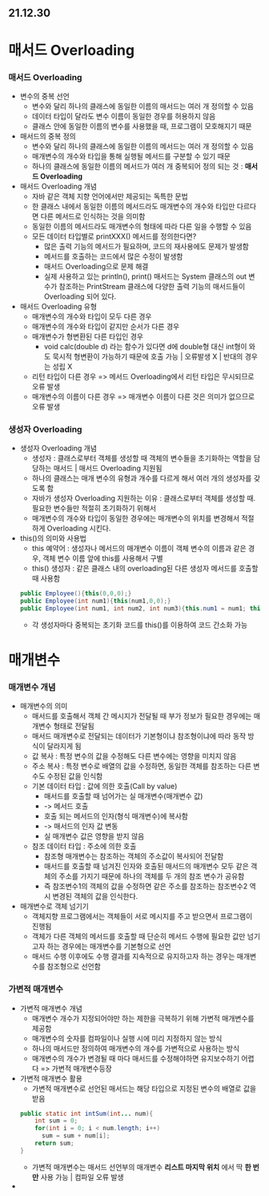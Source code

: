 ## 21.12.30

# 매서드 Overloading
### 매서드 Overloading
- 변수의 중복 선언
  + 변수와 달리 하나의 클래스에 동일한 이름의 매서드는 여러 개 정의할 수 있음
  + 데이터 타입이 달라도 변수 이름이 동일한 경우를 허용하지 않음
  + 클래스 안에 동일한 이름의 변수를 사용했을 때, 프로그램이 모호해지기 때문
- 매서드의 중복 정의
  * 변수와 달리 하나의 클래스에 동일한 이름의 메서드는 여러 개 정의할 수 있음
  * 매개변수의 개수와 타입을 통해 실행될 메서드를 구분할 수 있기 때문
  * 하나의 클래스에 동일한 이름의 메서드가 여러 개 중복되어 정의 되는 것 : __매서드 Overloading__
- 매서드 Overloading 개념
  + 자바 같은 객체 지향 언어에서만 제공되는 독특한 문법
  + 한 클래스 내에서 동일한 이름의 메서드라도 매개변수의 개수와 타입만 다르다면 다른 메서드로 인식하는 것을 의미함
  + 동일한 이름의 메서드라도 매개변수의 형태에 따라 다른 일을 수행할 수 있음
  + 모든 데이터 타입별로 printXXX() 메서드를 정의한다면?
    * 많은 출력 기능의 메서드가 필요하며, 코드의 재사용에도 문제가 발생함
    * 메서드를 호출하는 코드에서 많은 수정이 발생함
    * 매서드 Overloading으로 문제 해결
    * 실제 사용하고 있는 println(), print() 매서드는 System 클래스의 out 변수가 참조하는 PrintStream 클래스에 다양한 출력 기능의 매서드들이 Overloading 되어 있다.
- 매서드 Overloading 유형
  * 매개변수의 개수와 타입이 모두 다른 경우
  * 매개변수의 개수와 타입이 같지만 순서가 다른 경우
  * 매개변수가 형변환된 다른 타입인 경우
    + void calc(double d) 라는 함수가 있다면 d에 double형 대신 int형이 와도 묵시적 형변환이 가능하기 때문에 호출 가능 | 오류발생 X | 반대의 경우는 성립 X
  * 리턴 타입이 다른 경우 => 메서드 Overloading에서 리턴 타입은 무시되므로 오류 발생
  * 매개변수의 이름이 다른 경우 => 매개변수 이름이 다른 것은 의미가 없으므로 오류 발생
### 생성자 Overloading
- 생성자 Overloading 개념
  + 생성자 : 클래스로부터 객체를 생성할 때 객체의 변수들을 초기화하는 역할을 담당하는 매서드 | 매서드 Overloading 지원됨
  + 하나의 클래스는 매개 변수의 유형과 개수를 다르게 해서 여러 개의 생성자를 갖도록 함
  + 자바가 생성자 Overloading 지원하는 이유 : 클래스로부터 객체를 생성할 때. 필요한 변수들만 적절히 초기화하기 위해서
  + 매개변수의 개수와 타입이 동일한 경우에는 매개변수의 위치를 변경해서 적절하게 Overloading 시킨다.
- this()의 의미와 사용법
  + this 예약어 : 생성자나 메서드의 매개변수 이름이 객체 변수의 이름과 같은 경우, 객체 변수 이름 앞에 this를 사용해서 구별
  + this() 생성자 : 같은 클래스 내의 overloading된 다른 생성자 메서드를 호출할 때 사용함
  ```java
  public Employee(){this(0,0,0);}
  public Employee(int num1){this(num1,0,0);}
  public Employee(int num1, int num2, int num3){this.num1 = num1; this....;}
  ```
  + 각 생성자마다 중복되는 초기화 코드를 this()를 이용하여 코드 간소화 가능
# 매개변수
### 매개변수 개념
- 매개변수의 의미
  + 매서드를 호출해서 객체 간 메시지가 전달될 때 부가 정보가 필요한 경우에는 매개변수 형태로 전달됨
  + 매서드 매개변수로 전달되는 데이터가 기본형이냐 참조형이냐에 따라 동작 방식이 달라지게 됨
  + 값 복사 : 특정 변수의 값을 수정해도 다른 변수에는 영향을 미치지 않음
  + 주소 복사 : 특정 변수로 배열의 값을 수정하면, 동일한 객체를 참조하는 다른 변수도 수정된 값을 인식함
  + 기본 데이터 타입 : 값에 의한 호출(Call by value)
    * 매서드를 호출할 때 넘어가는 실 매개변수(매개변수 값)
    * -> 메서드 호출
    * 호출 되는 메서드의 인자(형식 매개변수)에 복사함
    * -> 매서드의 인자 값 변동
    * 실 매개변수 값은 영향을 받지 않음
  + 참조 데이터 타입 : 주소에 의한 호출
    * 참조형 매개변수는 참조하는 객체의 주소값이 복사되어 전달함
    * 매서드를 호출할 때 넘겨진 인자와 호출된 매서드의 매개변수 모두 같은 객체의 주소를 가지기 때문에 하나의 객체를 두 개의 참조 변수가 공유함
    * 즉 참조변수1의 객체의 값을 수정하면 같은 주소를 참조하는 참조변수2 역시 변경된 객체의 값을 인식한다.
- 매개변수로 객체 넘기기
  + 객체지향 프로그램에서는 객체들이 서로 메시지를 주고 받으면서 프로그램이 진행됨
  + 객체가 다른 객체의 메서드를 호출할 때 단순히 메서드 수행에 필요한 값만 넘기고자 하는 경우에는 매개변수를 기본형으로 선언
  + 매서드 수행 이후에도 수행 결과를 지속적으로 유지하고자 하는 경우는 매개변수를 참조형으로 선언함
### 가변적 매개변수
- 가변적 매개변수 개념
  + 매개변수 개수가 지정되어야만 하는 제한을 극복하기 위해 가변적 매개변수를 제공함
  + 매개변수의 숫자를 컴파일이나 실행 시에 미리 지정하지 않는 방식
  + 하나의 매서드만 정의하여 매개변수의 개수를 가변적으로 사용하는 방식
  + 매개변수의 개수가 변경될 때 마다 매서드를 수정해야하면 유지보수하기 어렵다 => 가변적 매개변수등장
- 가변적 매개변수 활용
  + 가변적 매개변수로 선언된 매서드는 해당 타입으로 지정된 변수의 배열로 값을 받음
  ```java
  public static int intSum(int... num){
      int sum = 0;
      for(int i = 0; i < num.length; i++)
        sum = sum + num[i];
      return sum;  
  }
  ```
  + 가변적 매개변수는 매서드 선언부의 매개변수 __리스트 마지막 위치__ 에서 딱 __한 번만__ 사용 가능 | 컴파일 오류 발생
- 

